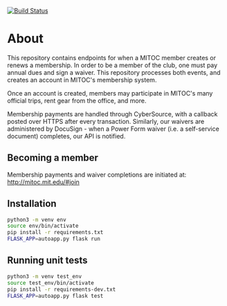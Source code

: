 [![Build Status](https://travis-ci.org/DavidCain/mitoc-member.svg?branch=master)](https://travis-ci.org/DavidCain/mitoc-member)

# About
This repository contains endpoints for when a MITOC member creates or renews a
membership. In order to be a member of the club, one must pay annual dues and sign
a waiver. This repository processes both events, and creates an account in
MITOC's membership system.

Once an account is created, members may participate in MITOC's many official
trips, rent gear from the office, and more.

Membership payments are handled through CyberSource, with a callback posted
over HTTPS after every transaction. Similarly, our waivers are administered by
DocuSign - when a Power Form waiver (i.e. a self-service document) completes,
our API is notified.


## Becoming a member
Membership payments and waiver completions are initiated at:
http://mitoc.mit.edu/#join

## Installation

```bash
python3 -m venv env
source env/bin/activate
pip install -r requirements.txt
FLASK_APP=autoapp.py flask run
```

## Running unit tests
```bash
python3 -m venv test_env
source test_env/bin/activate
pip install -r requirements-dev.txt
FLASK_APP=autoapp.py flask test
```
